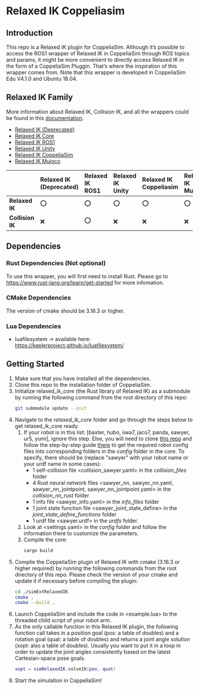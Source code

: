 # Relaxed IK Coppeliasim

## Introduction

This repo is a Relaxed IK plugin for CoppeliaSim. Although it’s possible to access the ROS1 wrapper of Relaxed IK in CoppeliaSim through ROS topics and params, it might be more convenient to directly access Relaxed IK in the form of a CoppeliaSim Pluggin. That’s where the inspiration of this wrapper comes from. Note that this wrapper is developed in CoppeliaSim Edu V4.1.0 and Ubuntu 18.04. 

## Relaxed IK Family

More information about Relaxed IK, Collision IK, and all the wrappers could be found in this [documentation](https://uwgraphics.github.io/relaxed_ik_core/).

- [Relaxed IK (Deprecated)](https://github.com/uwgraphics/relaxed_ik/tree/dev)
- [Relaxed IK Core](https://github.com/uwgraphics/relaxed_ik_core)
- [Relaxed IK ROS1](https://github.com/uwgraphics/relaxed_ik_ros1)
- [Relaxed IK Unity](https://github.com/uwgraphics/relaxed_ik_unity)
- [Relaxed IK CoppeliaSim](https://github.com/uwgraphics/relaxed_ik_coppeliasim)
- [Relaxed IK Mujoco](https://github.com/uwgraphics/relaxed_ik_mujoco)

||**Relaxed IK (Deprecated)**|**Relaxed IK ROS1**|**Relaxed IK Unity**|**Relaxed IK Coppeliasim**|**Relaxed IK Mujoco**|  
|:------|:-----|:-----|:-----|:-----|:-----| 
|**Relaxed IK**|:o:|:o:|:o:|:o:|:o:|  
|**Collision IK**|:x:|:o:|:x:|:x:|:x:|  

## Dependencies

### Rust Dependencies (Not optional)
To use this wrapper, you will first need to install Rust. Please go to https://www.rust-lang.org/learn/get-started for more infomation.

### CMake Dependencies
The version of cmake should be 3.16.3 or higher.

### Lua Dependencies
- luafilesystem -> available here: https://keplerproject.github.io/luafilesystem/

## Getting Started

1. Make sure that you have installed all the dependencies.
1. Clone this repo to the installation folder of CoppeliaSim.
1. Initialize relaxed_ik_core (the Rust library of Relaxed IK) as a submodule by running the following command from the root directory of this repo:
    ```bash
    git submodule update --init
    ```
1. Navigate to the *relaxed_ik_core* folder and go through the steps below to get relaxed_ik_core ready.
    1. If your robot is in this list: [baxter, hubo, iiwa7, jaco7, panda, sawyer, ur5, yumi], ignore this step. Else, you will need to clone [this repo](https://github.com/uwgraphics/relaxed_ik) and follow the step-by-step guide [there](https://github.com/uwgraphics/relaxed_ik/blob/dev/src/start_here.py) to get the required robot config files into corresponding folders in the *config* folder in the core. To specify, there should be (replace "sawyer" with your robot name or your urdf name in some cases):
        - 1 self-collision file <collision_sawyer.yaml> in the *collision_files* folder
        - 4 Rust neural network files <sawyer_nn, sawyer_nn.yaml, sawyer_nn_jointpoint, sawyer_nn_jointpoint.yaml> in the *collision_nn_rust* folder
        - 1 info file <sawyer_info.yaml> in the *info_files* folder
        - 1 joint state function file <sawyer_joint_state_define> in the *joint_state_define_functions* folder
        - 1 urdf file <sawyer.urdf> in the *urdfs* folder.
    1. Look at <settings.yaml> in the *config* folder and follow the information there to customize the parameters.
    1. Compile the core:
        ```bash
        cargo build
        ```
1. Complie the CoppeliaSim plugin of Relaxed IK with cmake (3.16.3 or higher required) by running the following commands from the root directory of this repo. Please check the version of your cmake and update it if necessary before compiling the plugin:
    ```bash
    cd ./simExtRelaxedIK
    cmake .
    cmake --build .
    ```
1. Launch CoppeliaSim and include the code in <example.lua> to the threaded child script of your robot arm.
1. As the only callable function in this Relaxed IK plugin, the following function call takes in a position goal (pos: a table of doubles) and a rotation goal (quat: a table of doubles) and returns a joint angle solution (xopt: also a table of doubles). Usually you want to put it in a loop in order to update the joint angles consistently based on the latest Cartesian-space pose goals.
    ```lua
    xopt = simRelaxedIK.solveIK(pos, quat)
    ```
1. Start the simulation in CoppeliaSim!
